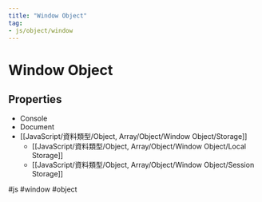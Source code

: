 ```yaml
---
title: "Window Object"
tag: 
- js/object/window
---
```

# Window Object
## Properties
- Console
- Document
- [[JavaScript/資料類型/Object, Array/Object/Window Object/Storage]]
	- [[JavaScript/資料類型/Object, Array/Object/Window Object/Local Storage]]
	- [[JavaScript/資料類型/Object, Array/Object/Window Object/Session Storage]]

#js #window #object